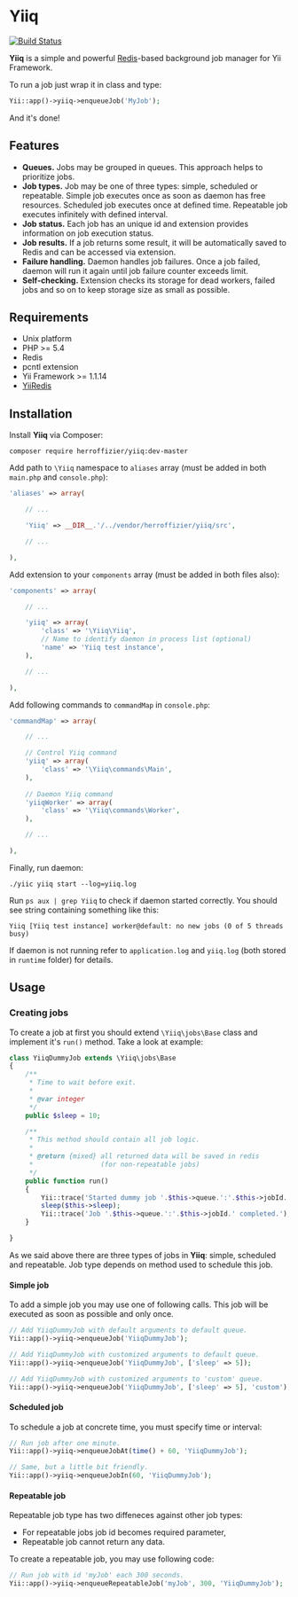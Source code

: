 # Yiiq

[![Build Status](https://travis-ci.org/herroffizier/yiiq.svg?branch=master)](https://travis-ci.org/herroffizier/yiiq)

**Yiiq** is a simple and powerful [Redis](http://redis.io/)-based background job manager for Yii Framework.

To run a job just wrap it in class and type: 
```php
Yii::app()->yiiq->enqueueJob('MyJob');
```
And it's done!

## Features

* **Queues.** Jobs may be grouped in queues. This approach helps to prioritize jobs.
* **Job types.** Job may be one of three types: simple, scheduled or repeatable. Simple job executes once as soon as daemon has free resources. Scheduled job executes once at defined time. Repeatable job executes infinitely with defined interval.
* **Job status.** Each job has an unique id and extension provides information on job execution status.
* **Job results.** If a job returns some result, it will be automatically saved to Redis and can be accessed via extension.
* **Failure handling.** Daemon handles job failures. Once a job failed, daemon will run it again until job failure counter exceeds limit.
* **Self-checking.** Extension checks its storage for dead workers, failed jobs and so on to keep storage size as small as possible.

## Requirements

* Unix platform
* PHP >= 5.4
* Redis
* pcntl extension
* Yii Framework >= 1.1.14
* [YiiRedis](https://github.com/phpnode/YiiRedis)

## Installation

Install **Yiiq** via Composer:

```
composer require herroffizier/yiiq:dev-master
```

Add path to ```\Yiiq``` namespace to ```aliases``` array (must be added in both ```main.php``` and ```console.php```):

```php
'aliases' => array(

    // ...

    'Yiiq' => __DIR__.'/../vendor/herroffizier/yiiq/src',

    // ...

),
```

Add extension to your ```components``` array (must be added in both files also):

```php
'components' => array(

    // ...

    'yiiq' => array(
        'class' => '\Yiiq\Yiiq',
        // Name to identify daemon in process list (optional)
        'name' => 'Yiiq test instance',
    ),

    // ...

),
```

Add following commands to ```commandMap``` in ```console.php```:

```php
'commandMap' => array(

    // ...

    // Control Yiiq command
    'yiiq' => array(
        'class' => '\Yiiq\commands\Main',
    ),
        
    // Daemon Yiiq command
    'yiiqWorker' => array(
        'class' => '\Yiiq\commands\Worker',
    ),

    // ...

),
```

Finally, run daemon:

```
./yiic yiiq start --log=yiiq.log
```

Run ```ps aux | grep Yiiq``` to check if daemon started correctly. You should see string containing something like this:

```
Yiiq [Yiiq test instance] worker@default: no new jobs (0 of 5 threads busy)
```

If daemon is not running refer to ```application.log``` and ```yiiq.log``` (both stored in ```runtime``` folder) for details.

## Usage

### Creating jobs

To create a job at first you should extend ```\Yiiq\jobs\Base``` class and implement it's ```run()``` method. Take a look at example:

```php
class YiiqDummyJob extends \Yiiq\jobs\Base
{
    /**
     * Time to wait before exit.
     *
     * @var integer
     */
    public $sleep = 10;

    /**
     * This method should contain all job logic.
     *
     * @return {mixed} all returned data will be saved in redis 
     *                 (for non-repeatable jobs)
     */
    public function run()
    {
        Yii::trace('Started dummy job '.$this->queue.':'.$this->jobId.' (sleep for '.$this->sleep.'s).');
        sleep($this->sleep);
        Yii::trace('Job '.$this->queue.':'.$this->jobId.' completed.');
    }

}
```

As we said above there are three types of jobs in **Yiiq**: simple, scheduled and repeatable. Job type depends on method used to schedule this job. 

#### Simple job

To add a simple job you may use one of following calls. This job will be executed as soon as possible and only once. 

```php
// Add YiiqDummyJob with default arguments to default queue.
Yii::app()->yiiq->enqueueJob('YiiqDummyJob');

// Add YiiqDummyJob with customized arguments to default queue.
Yii::app()->yiiq->enqueueJob('YiiqDummyJob', ['sleep' => 5]);

// Add YiiqDummyJob with customized arguments to 'custom' queue.
Yii::app()->yiiq->enqueueJob('YiiqDummyJob', ['sleep' => 5], 'custom');
```

#### Scheduled job

To schedule a job at concrete time, you must specify time or interval:

```php
// Run job after one minute.
Yii::app()->yiiq->enqueueJobAt(time() + 60, 'YiiqDummyJob');

// Same, but a little bit friendly.
Yii::app()->yiiq->enqueueJobIn(60, 'YiiqDummyJob');
```

#### Repeatable job

Repeatable job type has two diffeneces against other job types:
* For repeatable jobs job id becomes required parameter,
* Repeatable job cannot return any data.

To create a repeatable job, you may use following code:

```php
// Run job with id 'myJob' each 300 seconds.
Yii::app()->yiiq->enqueueRepeatableJob('myJob', 300, 'YiiqDummyJob');
```